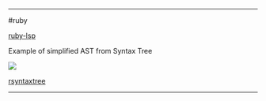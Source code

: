 ----

#ruby 

[ruby-lsp](https://shopify.engineering/improving-the-developer-experience-with-ruby-lsp)


Example of simplified AST from Syntax Tree

![](Pasted%20image%2020230713000741.png)


[rsyntaxtree](https://github.com/ruby-syntax-tree/syntax_tree#visitor)




----


